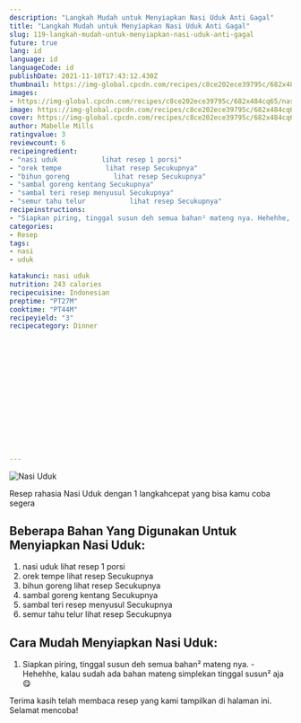 ```yaml
---
description: "Langkah Mudah untuk Menyiapkan Nasi Uduk Anti Gagal"
title: "Langkah Mudah untuk Menyiapkan Nasi Uduk Anti Gagal"
slug: 119-langkah-mudah-untuk-menyiapkan-nasi-uduk-anti-gagal
future: true
lang: id
language: id
languageCode: id
publishDate: 2021-11-10T17:43:12.430Z 
thumbnail: https://img-global.cpcdn.com/recipes/c8ce202ece39795c/682x484cq65/nasi-uduk-foto-resep-utama.webp
images:
- https://img-global.cpcdn.com/recipes/c8ce202ece39795c/682x484cq65/nasi-uduk-foto-resep-utama.webp
image: https://img-global.cpcdn.com/recipes/c8ce202ece39795c/682x484cq65/nasi-uduk-foto-resep-utama.webp
cover: https://img-global.cpcdn.com/recipes/c8ce202ece39795c/682x484cq65/nasi-uduk-foto-resep-utama.webp
author: Mabelle Mills
ratingvalue: 3
reviewcount: 6
recipeingredient:
- "nasi uduk           lihat resep 1 porsi"
- "orek tempe           lihat resep Secukupnya"
- "bihun goreng           lihat resep Secukupnya"
- "sambal goreng kentang Secukupnya"
- "sambal teri resep menyusul Secukupnya"
- "semur tahu telur           lihat resep Secukupnya"
recipeinstructions:
- "Siapkan piring, tinggal susun deh semua bahan² mateng nya. Hehehhe, kalau sudah ada bahan mateng simplekan tinggal susun² aja😋"
categories:
- Resep
tags:
- nasi
- uduk

katakunci: nasi uduk 
nutrition: 243 calories
recipecuisine: Indonesian
preptime: "PT27M"
cooktime: "PT44M"
recipeyield: "3"
recipecategory: Dinner


     
    
    
    
    
    
    
    
    
    
    
      
    
---
```



![Nasi Uduk](https://img-global.cpcdn.com/recipes/c8ce202ece39795c/682x484cq65/nasi-uduk-foto-resep-utama.webp)

Resep rahasia Nasi Uduk    dengan 1 langkahcepat yang bisa kamu coba segera

<!--inarticleads1-->

## Beberapa Bahan Yang Digunakan Untuk Menyiapkan Nasi Uduk:

1. nasi uduk           lihat resep 1 porsi
1. orek tempe           lihat resep Secukupnya
1. bihun goreng           lihat resep Secukupnya
1. sambal goreng kentang Secukupnya
1. sambal teri resep menyusul Secukupnya
1. semur tahu telur           lihat resep Secukupnya



<!--inarticleads2-->

## Cara Mudah Menyiapkan Nasi Uduk:

1. Siapkan piring, tinggal susun deh semua bahan² mateng nya. - Hehehhe, kalau sudah ada bahan mateng simplekan tinggal susun² aja😋




Terima kasih telah membaca resep yang kami tampilkan di halaman ini. Selamat mencoba!

